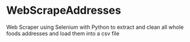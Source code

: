 # WebScrapeAddresses

Web Scraper using Selenium with Python to extract and clean all whole foods addresses and load them into a csv file
